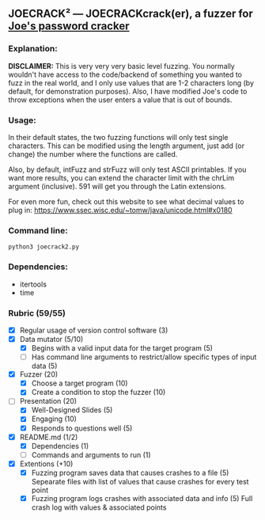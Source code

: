 ## JOECRACK² — JOECRACKcrack(er), a fuzzer for [Joe's password cracker](https://github.com/JosephL8912/PasswordCrack)

### Explanation:
**DISCLAIMER:** This is very very very basic level fuzzing. You normally wouldn't have access to the code/backend of something you wanted to fuzz in the real world, and I only use values that are 1-2 characters long (by default, for demonstration purposes). Also, I have modified Joe's code to throw exceptions when the user enters a value that is out of bounds.

### Usage:
In their default states, the two fuzzing functions will only test single characters. This can be modified using the length argument, just add (or change) the number where the functions are called.

Also, by default, intFuzz and strFuzz will only test ASCII printables. If you want more results, you can extend the character limit with the chrLim argument (inclusive). 591 will get you through the Latin extensions.

For even more fun, check out this website to see what decimal values to plug in: https://www.ssec.wisc.edu/~tomw/java/unicode.html#x0180

### Command line:
`python3 joecrack2.py` 

### Dependencies:
- itertools
- time
  
### Rubric (59/55)
- [x] Regular usage of version control software (3)
- [x] Data mutator (5/10)
     - [x] Begins with a valid input data for the target program (5)
     - [ ] Has command line arguments to restrict/allow specific types of input data (5)
- [x] Fuzzer (20)
     - [x] Choose a target program (10)
     - [x] Create a condition to stop the fuzzer (10)
- [ ] Presentation (20)
     - [x] Well-Designed Slides (5)
     - [x] Engaging (10)
     - [x] Responds to questions well (5)
- [x] README.md (1/2)
     - [x] Dependencies (1)
     - [ ] Commands and arguments to run (1)
- [x] Extentions (+10)
     - [x] Fuzzing program saves data that causes crashes to a file (5)
           Sepearate files with list of values that cause crashes for every test point
     - [x] Fuzzing program logs crashes with associated data and info (5)
           Full crash log with values & associated points
